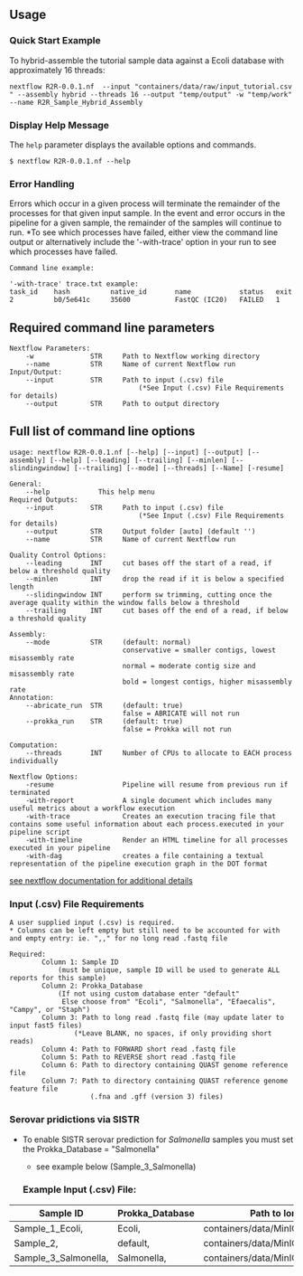 Usage
-----

### Quick Start Example

To hybrid-assemble the tutorial sample data against a Ecoli database with approximately 16 threads:
```
nextflow R2R-0.0.1.nf  --input "containers/data/raw/input_tutorial.csv " --assembly hybrid --threads 16 --output "temp/output" -w "temp/work" --name R2R_Sample_Hybrid_Assembly
```

### Display Help Message

The `help` parameter displays the available options and commands.
```
$ nextflow R2R-0.0.1.nf --help
```

### Error Handling

Errors which occur in a given process will terminate the remainder of the processes for that given input sample. In the event and error occurs in the pipeline for a given sample, the remainder of the samples will continue to run. 
*To see which processes have failed, either view the command line output or alternatively include the '-with-trace' option in your run to see which processes have failed. 
```
Command line example:

'-with-trace' trace.txt example:
task_id    hash          native_id       name            status   exit   
2          b0/5e641c     35600           FastQC (IC20)   FAILED   1

```

## Required command line parameters
    Nextflow Parameters:
        -w              STR     Path to Nextflow working directory
        --name          STR     Name of current Nextflow run
    Input/Output:
        --input         STR     Path to input (.csv) file 
                                    (*See Input (.csv) File Requirements for details)
        --output        STR     Path to output directory
   
## Full list of command line options
    usage: nextflow R2R-0.0.1.nf [--help] [--input] [--output] [--assembly] [--help] [--leading] [--trailing] [--minlen] [--slindingwindow] [--trailing] [--mode] [--threads] [--Name] [-resume]

    General:
        --help            This help menu
    Required Outputs:
        --input         STR     Path to input (.csv) file
                                    (*See Input (.csv) File Requirements for details)
        --output        STR     Output folder [auto] (default '')
        --name          STR     Name of current Nextflow run
        
    Quality Control Options:
        --leading       INT     cut bases off the start of a read, if below a threshold quality 
        --minlen        INT     drop the read if it is below a specified length 
        --slidingwindow INT     perform sw trimming, cutting once the average quality within the window falls below a threshold 
        --trailing      INT     cut bases off the end of a read, if below a threshold quality 

    Assembly: 
        --mode          STR     (default: normal)
                                conservative = smaller contigs, lowest misassembly rate
                                normal = moderate contig size and misassembly rate
                                bold = longest contigs, higher misassembly rate                              
    Annotation: 
        --abricate_run  STR     (default: true)
                                false = ABRICATE will not run
        --prokka_run    STR     (default: true)
                                false = Prokka will not run
                                    
    Computation:
        --threads       INT     Number of CPUs to allocate to EACH process individually 
        
    Nextflow Options: 
        -resume                 Pipeline will resume from previous run if terminated
        -with-report            A single document which includes many useful metrics about a workflow execution
        -with-trace             Creates an execution tracing file that contains some useful information about each process.executed in your pipeline script
        -with-timeline          Render an HTML timeline for all processes executed in your pipeline
        -with-dag               creates a file containing a textual representation of the pipeline execution graph in the DOT format     
[see nextflow documentation for additional details](https://www.nextflow.io/docs/latest/tracing.html)

### Input (.csv) File Requirements
    A user supplied input (.csv) is required.
    * Columns can be left empty but still need to be accounted for with and empty entry: ie. ",," for no long read .fastq file
    
    Required:
            Column 1: Sample ID 
                (must be unique, sample ID will be used to generate ALL reports for this sample)
            Column 2: Prokka_Database
                (If not using custom database enter "default"
                 Else choose from" "Ecoli", "Salmonella", "Efaecalis", "Campy", or "Staph")
            Column 3: Path to long read .fastq file (may update later to input fast5 files)
                    (*Leave BLANK, no spaces, if only providing short reads)
            Column 4: Path to FORWARD short read .fastq file
            Column 5: Path to REVERSE short read .fastq file
            Column 6: Path to directory containing QUAST genome reference file
            Column 7: Path to directory containing QUAST reference genome feature file
                        (.fna and .gff (version 3) files)

### Serovar pridictions via SISTR
- To enable SISTR serovar prediction for *Salmonella* samples you must set the Prokka_Database = "Salmonella" 
    - see example below (Sample_3_Salmonella)

  ### Example Input (.csv) File:

| Sample ID | Prokka_Database | Path to long read fastq file |  Path to FORWARD short read fastq file |  Path to REVERSE short read fastq file | Path to QUAST genome reference file | Path to QUAST genome feature file |
| --------- | ----------- | ----------- | ----------- | ----------- | ----------- | ----------- |
| Sample_1_Ecoli, | Ecoli, | containers/data/MinION/sample1_minion_001.fq, | containers/data/illumina/sample1_R1_001.fq, | containers/data/illumina/sample1_R2_001.fq, | containers/data/quast_references/ecoli_k12.fna, | containers/data/quast_references/ecoli_k12.gff |
| Sample_2, | default, | containers/data/MinION/sample2_minion_001.fq, | containers/data/illumina/sample2_R1_001.fq, | containers/data/illumina/sample2_R2_001.fq, | containers/data/quast_references/ecoli_k12.fna, | containers/data/quast_references/ecoli_k12.gff |
| Sample_3_Salmonella, | Salmonella, | containers/data/MinION/sample3_minion_001.fq, | containers/data/illumina/sample3_R1_001.fq, | containers/data/illumina/sample3_R2_001.fq, | containers/data/quast_references/ecoli_k12.fna, | containers/data/quast_references/ecoli_k12.gff |

                    

```

